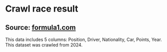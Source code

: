 # Crawl race result
## Source: [formula1.com](https://www.formula1.com/en/results/2024/races)
This data includes 5 columns: Position, Driver, Nationality, Car, Points, Year. This dataset was crawled from 2024.
